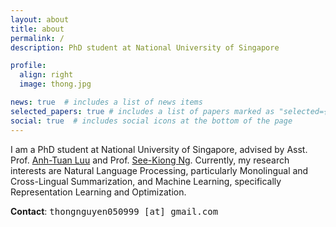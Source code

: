 ```yaml
---
layout: about
title: about
permalink: /
description: PhD student at National University of Singapore

profile:
  align: right
  image: thong.jpg

news: true  # includes a list of news items
selected_papers: true # includes a list of papers marked as "selected={true}"
social: true  # includes social icons at the bottom of the page
---
```

I am a PhD student at National University of Singapore, advised by Asst. Prof. <a href="https://tuanluu.github.io/">Anh-Tuan Luu</a> and Prof. <a href="https://www.comp.nus.edu.sg/~ngsk/">See-Kiong Ng</a>. Currently, my research interests are Natural Language Processing, particularly Monolingual and Cross-Lingual Summarization, and Machine Learning, specifically Representation Learning and Optimization. 

<span style="font-weight: 700!important">Contact</span>: <span style="font-family: 'Lucida Console', monospace">thongnguyen050999 [at] gmail.com</span>
